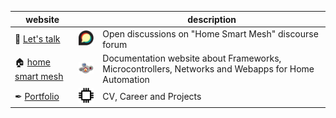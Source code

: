 | website |  | description |
| --- | --- | - |
| 👋 [Let's talk](https://homesmartmesh.discourse.group/) | [<img src="discourse.svg" width=40>](https://homesmartmesh.discourse.group/) | Open discussions on "Home Smart Mesh" discourse forum |
| 🏠 [home smart mesh](https://www.homesmartmesh.com) | [<img src="hsm.png" width=60>](https://www.homesmartmesh.com) | Documentation website about Frameworks, Microcontrollers, Networks and Webapps for Home Automation |
| ✒ [Portfolio](https://wassfila.github.io/) | [<img src="portfolio.png" width=40>](https://wassfila.github.io/) | CV, Career and Projects |

